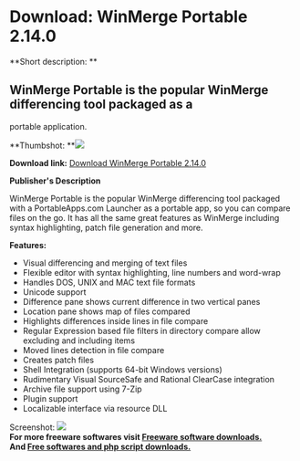 # Download: WinMerge Portable 2.14.0

**Short description: **

## WinMerge Portable is the popular WinMerge differencing tool packaged as a
portable application.

  
**Thumbshot: **![](http://www.freewarefiles.com/screenshot/winmerge_md.jpg)   
  
**Download link:** [Download WinMerge Portable 2.14.0](http://freesoftwares.boysofts.com/WinMerge-Portable_program_39375.html)  
  

**Publisher's Description**  
  

WinMerge Portable is the popular WinMerge differencing tool packaged with a
PortableApps.com Launcher as a portable app, so you can compare files on the
go. It has all the same great features as WinMerge including syntax
highlighting, patch file generation and more.

**Features:**

  * Visual differencing and merging of text files 
  * Flexible editor with syntax highlighting, line numbers and word-wrap 
  * Handles DOS, UNIX and MAC text file formats 
  * Unicode support 
  * Difference pane shows current difference in two vertical panes 
  * Location pane shows map of files compared 
  * Highlights differences inside lines in file compare 
  * Regular Expression based file filters in directory compare allow excluding and including items 
  * Moved lines detection in file compare 
  * Creates patch files 
  * Shell Integration (supports 64-bit Windows versions) 
  * Rudimentary Visual SourceSafe and Rational ClearCase integration 
  * Archive file support using 7-Zip 
  * Plugin support 
  * Localizable interface via resource DLL 

  
  
Screenshot: ![](http://www.freewarefiles.com/screenshot/winmerge.jpg)  
**For more freeware softwares visit [Freeware software downloads.](http://freesoftwares.boysofts.com/)**   
**And [Free softwares and php script downloads.](http://www.boysofts.com/)**

